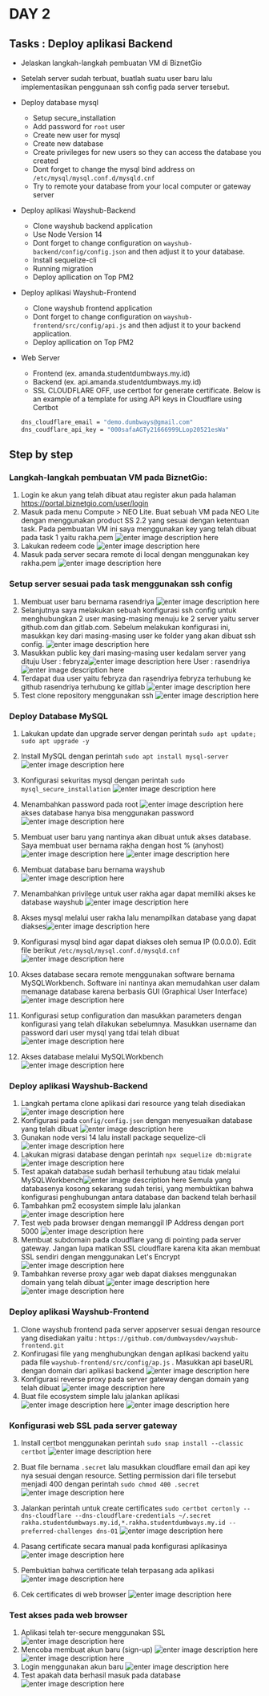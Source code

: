 # DAY 2 
## Tasks : Deploy aplikasi Backend
- Jelaskan langkah-langkah pembuatan VM di BiznetGio
- Setelah server sudah terbuat, buatlah suatu user baru lalu implementasikan penggunaan ssh config pada server tersebut.
- Deploy database mysql
	- Setup secure_installation
	- Add password for `root` user
	- Create new user for mysql
	- Create new database
	- Create privileges for new users so they can access the database you created
	- Dont forget to change the mysql bind address on `/etc/mysql/mysql.conf.d/mysqld.cnf`
	- Try to remote your database from your local computer or gateway server

- Deploy aplikasi Wayshub-Backend 
	- Clone wayshub backend application
	- Use Node Version 14
	- Dont forget to change configuration on `wayshub-backend/config/config.json` and then adjust it to your database.
	- Install sequelize-cli 
	- Running migration
	- Deploy apllication on Top PM2

- Deploy aplikasi Wayshub-Frontend
	- Clone wayshub frontend application
	- Dont forget to change configuration on `wayshub-frontend/src/config/api.js` and then adjust it to your backend application.
	- Deploy apllication on Top PM2

- Web Server
	- Frontend (ex. amanda.studentdumbways.my.id)
	- Backend (ex. api.amanda.studentdumbways.my.id)
	- SSL CLOUDFLARE OFF, use certbot for generate certificate. Below is an example of a template for using API keys in Cloudflare using Certbot
	```sh
	dns_cloudflare_email = "demo.dumbways@gmail.com"
	dns_coudflare_api_key = "000safaAGTy21666999LLop20521esWa"
	```
## Step by step
### Langkah-langkah pembuatan VM pada BiznetGio:
1. Login ke akun yang telah dibuat atau register akun pada halaman https://portal.biznetgio.com/user/login 
2. Masuk pada menu Compute > NEO Lite. Buat sebuah VM pada NEO Lite dengan menggunakan product SS 2.2 yang sesuai dengan ketentuan task. Pada pembuatan VM ini saya menggunakan key yang telah dibuat pada task 1 yaitu rakha.pem
![enter image description here](https://github.com/RakhaFe21/devops19-dumbways-rakha/blob/main/stage-2/week-1/assets/Screenshot%20from%202023-12-20%2019-36-02.png?raw=true)
 4. Lakukan redeem code 
	![enter image description here](https://github.com/RakhaFe21/devops19-dumbways-rakha/blob/main/stage-2/week-1/assets/Screenshot%20from%202023-12-20%2019-37-15.png?raw=true)
5. Masuk pada server secara remote di local dengan menggunakan key rakha.pem
	![enter image description here](https://github.com/RakhaFe21/devops19-dumbways-rakha/blob/main/stage-2/week-1/assets/Screenshot%20from%202023-12-20%2019-40-31.png?raw=true)

### Setup server sesuai pada task menggunakan ssh config
1. Membuat user baru bernama rasendriya
	![enter image description here](https://github.com/RakhaFe21/devops19-dumbways-rakha/blob/main/stage-2/week-1/assets/Screenshot%20from%202023-12-20%2019-47-23.png?raw=true)
2. Selanjutnya saya melakukan sebuah konfigurasi ssh config untuk menghubungkan 2 user masing-masing menuju ke 2 server yaitu server github.com dan gitlab.com. Sebelum melakukan konfigurasi ini, masukkan key dari masing-masing user ke folder yang akan dibuat ssh config.
	![enter image description here](https://github.com/RakhaFe21/devops19-dumbways-rakha/blob/main/stage-2/week-1/assets/Screenshot%20from%202023-12-20%2020-10-57.png?raw=true)
3. Masukkan public key dari masing-masing user kedalam server yang dituju
User : febryza![enter image description here](https://github.com/RakhaFe21/devops19-dumbways-rakha/blob/main/stage-2/week-1/assets/Screenshot%20from%202023-12-20%2020-02-48.png?raw=true)
User : rasendriya
![enter image description here](https://github.com/RakhaFe21/devops19-dumbways-rakha/blob/main/stage-2/week-1/assets/Screenshot%20from%202023-12-20%2020-03-40.png?raw=true)
4. Terdapat dua user yaitu febryza dan rasendriya
	febryza terhubung ke github
	rasendriya terhubung ke gitlab
	![enter image description here](https://github.com/RakhaFe21/devops19-dumbways-rakha/blob/main/stage-2/week-1/assets/Screenshot%20from%202023-12-20%2020-08-33.png?raw=true)
5. Test clone repository menggunakan ssh
	![enter image description here](https://github.com/RakhaFe21/devops19-dumbways-rakha/blob/main/stage-2/week-1/assets/Screenshot%20from%202023-12-20%2020-10-19.png?raw=true)

### Deploy Database MySQL
1. Lakukan update dan upgrade server dengan perintah 
`sudo apt update; sudo apt upgrade -y`
2. Install MySQL dengan perintah 
`sudo apt install mysql-server`
![enter image description here](https://github.com/RakhaFe21/devops19-dumbways-rakha/blob/main/stage-2/week-1/assets/Screenshot%20from%202023-12-20%2020-30-05.png?raw=true)
3. Konfigurasi sekuritas mysql dengan perintah 
	`sudo mysql_secure_installation`
	![enter image description here](https://github.com/RakhaFe21/devops19-dumbways-rakha/blob/main/stage-2/week-1/assets/Screenshot%20from%202023-12-20%2020-34-54.png?raw=true)
4. Menambahkan password pada root
	![enter image description here](https://github.com/RakhaFe21/devops19-dumbways-rakha/blob/main/stage-2/week-1/assets/Screenshot%20from%202023-12-20%2021-20-02.png?raw=true)
akses database hanya bisa menggunakan password
![enter image description here](https://github.com/RakhaFe21/devops19-dumbways-rakha/blob/main/stage-2/week-1/assets/Screenshot%20from%202023-12-20%2021-22-53.png?raw=true)
5. Membuat user baru yang nantinya akan dibuat untuk akses database. Saya membuat user bernama rakha dengan host % (anyhost)
![enter image description here](https://github.com/RakhaFe21/devops19-dumbways-rakha/blob/main/stage-2/week-1/assets/Screenshot%20from%202023-12-20%2021-25-13.png?raw=true)
![enter image description here](https://github.com/RakhaFe21/devops19-dumbways-rakha/blob/main/stage-2/week-1/assets/Screenshot%20from%202023-12-20%2021-27-04.png?raw=true)
6. Membuat database baru bernama wayshub
![enter image description here](https://github.com/RakhaFe21/devops19-dumbways-rakha/blob/main/stage-2/week-1/assets/Screenshot%20from%202023-12-20%2021-29-36.png?raw=true)
7. Menambahkan privilege untuk user rakha agar dapat memiliki akses ke database wayshub
	![enter image description here](https://github.com/RakhaFe21/devops19-dumbways-rakha/blob/main/stage-2/week-1/assets/Screenshot%20from%202023-12-20%2021-38-28.png?raw=true)
8. Akses mysql melalui user rakha lalu menampilkan database yang dapat diakses![enter image description here](https://github.com/RakhaFe21/devops19-dumbways-rakha/blob/main/stage-2/week-1/assets/Screenshot%20from%202023-12-20%2021-38-54.png?raw=true)
9. Konfigurasi mysql bind agar dapat diakses oleh semua IP (0.0.0.0). Edit file berikut	`/etc/mysql/mysql.conf.d/mysqld.cnf` 
	![enter image description here](https://github.com/RakhaFe21/devops19-dumbways-rakha/blob/main/stage-2/week-1/assets/Screenshot%20from%202023-12-20%2021-41-23.png?raw=true) 
	
10.  Akses database secara remote menggunakan software bernama MySQLWorkbench. Software ini nantinya akan memudahkan user dalam memanage database karena berbasis GUI (Graphical User Interface)
	![enter image description here](https://github.com/RakhaFe21/devops19-dumbways-rakha/blob/main/stage-2/week-1/assets/Screenshot%20from%202023-12-20%2021-42-56.png?raw=true)
11. Konfigurasi setup configuration dan masukkan parameters dengan konfigurasi yang telah dilakukan sebelumnya. Masukkan username dan password dari user mysql yang tdai telah dibuat
	![enter image description here](https://github.com/RakhaFe21/devops19-dumbways-rakha/blob/main/stage-2/week-1/assets/Screenshot%20from%202023-12-20%2021-43-56.png?raw=true)
12. Akses database melalui MySQLWorkbench![enter image description here](https://github.com/RakhaFe21/devops19-dumbways-rakha/blob/main/stage-2/week-1/assets/Screenshot%20from%202023-12-20%2021-44-14.png?raw=true)
### Deploy aplikasi Wayshub-Backend
1. Langkah pertama clone aplikasi dari resource yang telah disediakan
	![enter image description here](https://github.com/RakhaFe21/devops19-dumbways-rakha/blob/main/stage-2/week-1/assets/Screenshot%20from%202023-12-20%2021-51-47.png?raw=true)
2. Konfigurasi pada `config/config.json` dengan menyesuaikan database yang telah dibuat
	![enter image description here](https://github.com/RakhaFe21/devops19-dumbways-rakha/blob/main/stage-2/week-1/assets/Screenshot%20from%202023-12-20%2021-56-44.png?raw=true)
3. Gunakan node versi 14 lalu install package sequelize-cli![enter image description here](https://github.com/RakhaFe21/devops19-dumbways-rakha/blob/main/stage-2/week-1/assets/Screenshot%20from%202023-12-20%2022-02-07.png?raw=true)
4. Lakukan migrasi database dengan perintah
 `npx sequelize db:migrate`
	![enter image description here](https://github.com/RakhaFe21/devops19-dumbways-rakha/blob/main/stage-2/week-1/assets/Screenshot%20from%202023-12-20%2022-03-23.png?raw=true)
5. Test apakah database sudah berhasil terhubung atau tidak melalui MySQLWorkbench![enter image description here](https://github.com/RakhaFe21/devops19-dumbways-rakha/blob/main/stage-2/week-1/assets/Screenshot%20from%202023-12-20%2022-03-32.png?raw=true)
	Semula yang databasenya kosong sekarang sudah terisi, yang membuktikan bahwa konfigurasi penghubungan antara database dan backend telah berhasil
6. Tambahkan pm2 ecosystem simple lalu jalankan ![enter image description here](https://github.com/RakhaFe21/devops19-dumbways-rakha/blob/main/stage-2/week-1/assets/Screenshot%20from%202023-12-20%2022-06-16.png?raw=true)
7. Test web pada browser dengan memanggil IP Address dengan port 5000
	![enter image description here](https://github.com/RakhaFe21/devops19-dumbways-rakha/blob/main/stage-2/week-1/assets/Screenshot%20from%202023-12-20%2022-06-13.png?raw=true)
8. Membuat subdomain pada cloudflare yang di pointing pada server gateway. Jangan lupa matikan SSL cloudflare karena kita akan membuat SSL sendiri dengan menggunakan Let's Encrypt
	![enter image description here](https://github.com/RakhaFe21/devops19-dumbways-rakha/blob/main/stage-2/week-1/assets/Screenshot%20from%202023-12-20%2021-53-23.png?raw=true)
9. Tambahkan reverse proxy agar web dapat diakses menggunakan domain yang telah dibuat 
	![enter image description here](https://github.com/RakhaFe21/devops19-dumbways-rakha/blob/main/stage-2/week-1/assets/Screenshot%20from%202023-12-20%2022-07-24.png?raw=true)
![enter image description here](https://github.com/RakhaFe21/devops19-dumbways-rakha/blob/main/stage-2/week-1/assets/Screenshot%20from%202023-12-20%2022-08-00.png?raw=true)
### Deploy aplikasi Wayshub-Frontend
1. Clone wayshub frontend pada server appserver sesuai dengan resource yang disediakan yaitu :
	`https://github.com/dumbwaysdev/wayshub-frontend.git` 
2. Konfirugasi file yang menghubungkan dengan aplikasi backend yaitu pada file `wayshub-frontend/src/config/ap.js` . Masukkan api baseURL dengan domain dari aplikasi backend
	![enter image description here](https://github.com/RakhaFe21/devops19-dumbways-rakha/blob/main/stage-2/week-1/assets/Screenshot%20from%202023-12-20%2022-11-37.png?raw=true)
3. Konfigurasi reverse proxy pada server gateway dengan domain yang telah dibuat
	![enter image description here](https://github.com/RakhaFe21/devops19-dumbways-rakha/blob/main/stage-2/week-1/assets/Screenshot%20from%202023-12-20%2022-13-23.png?raw=true)
4. Buat file ecosystem simple lalu jalankan aplikasi
	![enter image description here](https://github.com/RakhaFe21/devops19-dumbways-rakha/blob/main/stage-2/week-1/assets/Screenshot%20from%202023-12-20%2022-24-39.png?raw=true)
![enter image description here](https://github.com/RakhaFe21/devops19-dumbways-rakha/blob/main/stage-2/week-1/assets/Screenshot%20from%202023-12-20%2022-25-27.png?raw=true)

### Konfigurasi web SSL pada server gateway
1. Install certbot menggunakan perintah 
	`sudo snap install --classic certbot`
	![enter image description here](https://github.com/RakhaFe21/devops19-dumbways-rakha/blob/main/stage-2/week-1/assets/Screenshot%20from%202023-12-20%2022-13-56.png?raw=true)
2. Buat file bernama `.secret` lalu masukkan cloudflare email dan api key nya sesuai dengan resource. Setting permission dari file tersebut menjadi 400 dengan perintah `sudo chmod 400 .secret`
	![enter image description here](https://github.com/RakhaFe21/devops19-dumbways-rakha/blob/main/stage-2/week-1/assets/Screenshot%20from%202023-12-20%2022-16-42.png?raw=true)

3. Jalankan perintah untuk create certificates 
`sudo certbot certonly --dns-cloudflare --dns-cloudflare-credentials ~/.secret rakha.studentdumbways.my.id,*.rakha.studentdumbways.my.id --preferred-challenges dns-01` 
![enter image description here](https://github.com/RakhaFe21/devops19-dumbways-rakha/blob/main/stage-2/week-1/assets/Screenshot%20from%202023-12-22%2010-36-13.png?raw=true)
4. Pasang certificate secara manual pada konfigurasi aplikasinya
	![enter image description here](https://github.com/RakhaFe21/devops19-dumbways-rakha/blob/main/stage-2/week-1/assets/Screenshot%20from%202023-12-21%2012-00-03.png?raw=true)	
5. Pembuktian bahwa certificate telah terpasang ada aplikasi
	![enter image description here](https://github.com/RakhaFe21/devops19-dumbways-rakha/blob/main/stage-2/week-1/assets/Screenshot%20from%202023-12-21%2011-58-55.png?raw=true)
6. Cek certificates di web browser
	![enter image description here](https://github.com/RakhaFe21/devops19-dumbways-rakha/blob/main/stage-2/week-1/assets/Screenshot%20from%202023-12-22%2010-46-30.png?raw=true)

### Test akses pada web browser
1. Aplikasi telah ter-secure menggunakan SSL
	![enter image description here](https://github.com/RakhaFe21/devops19-dumbways-rakha/blob/main/stage-2/week-1/assets/Screenshot%20from%202023-12-20%2022-30-06.png?raw=true)
2. Mencoba membuat akun baru (sign-up)
	![enter image description here](https://github.com/RakhaFe21/devops19-dumbways-rakha/blob/main/stage-2/week-1/assets/Screenshot%20from%202023-12-20%2022-31-02.png?raw=true)
![enter image description here](https://github.com/RakhaFe21/devops19-dumbways-rakha/blob/main/stage-2/week-1/assets/Screenshot%20from%202023-12-20%2022-31-08.png?raw=true)
3. Login menggunakan akun baru
	![enter image description here](https://github.com/RakhaFe21/devops19-dumbways-rakha/blob/main/stage-2/week-1/assets/Screenshot%20from%202023-12-20%2022-31-25.png?raw=true)
4. Test apakah data berhasil masuk pada database
	![enter image description here](https://github.com/RakhaFe21/devops19-dumbways-rakha/blob/main/stage-2/week-1/assets/Screenshot%20from%202023-12-20%2022-32-34.png?raw=true)
